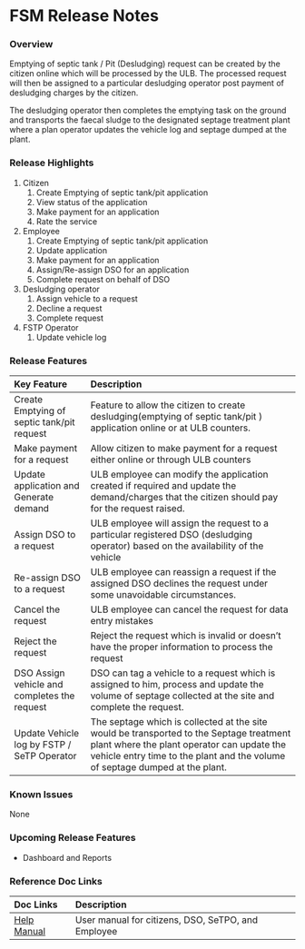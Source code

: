# FSM Release Notes

### Overview <a id="Overview"></a>

Emptying of septic tank / Pit \(Desludging\) request can be created by the citizen online which will be processed by the ULB. The processed request will then be assigned to a particular desludging operator post payment of desludging charges by the citizen.

The desludging operator then completes the emptying task on the ground and transports the faecal sludge to the designated septage treatment plant where a plan operator updates the vehicle log and septage dumped at the plant.

### Release Highlights <a id="Release-Highlights"></a>

1. Citizen
   1. Create Emptying of septic tank/pit application
   2. View status of the application
   3. Make payment for an application
   4. Rate the service
2. Employee
   1. Create Emptying of septic tank/pit application
   2. Update application
   3. Make payment for an application
   4. Assign/Re-assign DSO for an application
   5. Complete request on behalf of DSO
3. Desludging operator
   1. Assign vehicle to a request
   2. Decline a request
   3. Complete request
4. FSTP Operator
   1. Update vehicle log

### Release Features <a id="Release-Features"></a>

| **Key Feature** | **Description** |
| :--- | :--- |
| Create Emptying of septic tank/pit request | Feature to allow the citizen to create desludging\(emptying of septic tank/pit \) application online or at ULB counters. |
| Make payment for a request | Allow citizen to make payment for a request either online or through ULB counters |
| Update application and Generate demand | ULB employee can modify the application created if required and update the demand/charges that the citizen should pay for the request raised. |
| Assign DSO to a request | ULB employee will assign the request to a particular registered DSO \(desludging operator\) based on the availability of the vehicle |
| Re-assign DSO to a request | ULB employee can reassign a request if the assigned DSO declines the request under some unavoidable circumstances. |
| Cancel the request | ULB employee can cancel the request for data entry mistakes |
| Reject the request | Reject the request which is invalid or doesn’t have the proper information to process the request |
| DSO Assign vehicle and completes the request | DSO can tag a vehicle to a request which is assigned to him, process and update the volume of septage collected at the site and complete the request. |
| Update Vehicle log by FSTP / SeTP Operator | The septage which is collected at the site would be transported to the Septage treatment plant where the plant operator can update the vehicle entry time to the plant and the volume of septage dumped at the plant. |

### Known Issues <a id="Known-Issues"></a>

 None

### Upcoming Release Features <a id="Upcoming-Release-Features"></a>

* Dashboard and Reports

### Reference Doc Links <a id="Reference-Doc-Links"></a>

| **Doc Links** | **Description** |
| :--- | :--- |
|  [ Help Manual](../modules/faecal-sludge-management-fsm/fsm-user-manual/) | User manual for citizens, DSO, SeTPO, and Employee |

